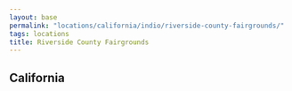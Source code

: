 ```yaml
---
layout: base
permalink: "locations/california/indio/riverside-county-fairgrounds/"
tags: locations
title: Riverside County Fairgrounds
---
```

## California